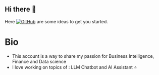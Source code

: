 ## Hi there 👋

Here [![GitHub](https://img.shields.io/badge/GitHub-Profile-informational?style=flat&logo=github&logoColor=white&color=blue)](https://github.com/data-int-hub/data-int-hub) are some ideas to get you started.

# Bio

- This account is a way to share my passion for Business Intelligence, Finance and Data science 
- I love working on topics of : LLM Chatbot and AI Assistant ⭐  
